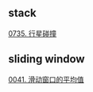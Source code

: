 ## stack
[0735. 行星碰撞](https://github.com/zztttt/LeetCode/tree/master/cn/0735.%20%E8%A1%8C%E6%98%9F%E7%A2%B0%E6%92%9E)   

## sliding window
[0041. 滑动窗口的平均值](https://github.com/zztttt/LeetCode/tree/master/cn/0041.%20%E6%BB%91%E5%8A%A8%E7%AA%97%E5%8F%A3%E7%9A%84%E5%B9%B3%E5%9D%87%E5%80%BC)